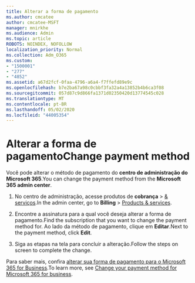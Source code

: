 ```yaml
---
title: Alterar a forma de pagamento
ms.author: cmcatee
author: cmcatee-MSFT
manager: mnirkhe
ms.audience: Admin
ms.topic: article
ROBOTS: NOINDEX, NOFOLLOW
localization_priority: Normal
ms.collection: Adm_O365
ms.custom:
- "1500001"
- "277"
- "4852"
ms.assetid: a67d2fcf-0faa-4796-a6a4-f7ffefd89e9c
ms.openlocfilehash: b7e2ba67a98c0cbbf3fa32a4a13852b4b6ca3f08
ms.sourcegitcommit: 057d87c9d866fa1371d02350420d13774545c028
ms.translationtype: MT
ms.contentlocale: pt-BR
ms.lasthandoff: 05/02/2020
ms.locfileid: "44005354"
---
```

# <a name="change-payment-method"></a><span data-ttu-id="04937-102">Alterar a forma de pagamento</span><span class="sxs-lookup"><span data-stu-id="04937-102">Change payment method</span></span>

<span data-ttu-id="04937-103">Você pode alterar o método de pagamento do **centro de administração do Microsoft 365**.</span><span class="sxs-lookup"><span data-stu-id="04937-103">You can change the payment method from the **Microsoft 365 admin center**.</span></span>
  
1. <span data-ttu-id="04937-104">No centro de administração, acesse produtos de **cobrança** \> [& serviços](https://go.microsoft.com/fwlink/p/?linkid=842054).</span><span class="sxs-lookup"><span data-stu-id="04937-104">In the admin center, go to **Billing** \> [Products & services](https://go.microsoft.com/fwlink/p/?linkid=842054).</span></span>

2. <span data-ttu-id="04937-105">Encontre a assinatura para a qual você deseja alterar a forma de pagamento.</span><span class="sxs-lookup"><span data-stu-id="04937-105">Find the subscription that you want to change the payment method for.</span></span> <span data-ttu-id="04937-106">Ao lado da método de pagamento, clique em **Editar**.</span><span class="sxs-lookup"><span data-stu-id="04937-106">Next to the payment method, click **Edit**.</span></span>

3. <span data-ttu-id="04937-107">Siga as etapas na tela para concluir a alteração.</span><span class="sxs-lookup"><span data-stu-id="04937-107">Follow the steps on screen to complete the change.</span></span>

<span data-ttu-id="04937-108">Para saber mais, confira [alterar sua forma de pagamento para o Microsoft 365 for Business](https://docs.microsoft.com/office365/admin/subscriptions-and-billing/change-payment-method).</span><span class="sxs-lookup"><span data-stu-id="04937-108">To learn more, see [Change your payment method for Microsoft 365 for business](https://docs.microsoft.com/office365/admin/subscriptions-and-billing/change-payment-method).</span></span>
